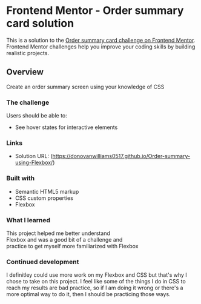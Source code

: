 # Frontend Mentor - Order summary card solution

This is a solution to the [Order summary card challenge on Frontend Mentor](https://www.frontendmentor.io/challenges/order-summary-component-QlPmajDUj). Frontend Mentor challenges help you improve your coding skills by building realistic projects. 


## Overview
Create an order summary screen using your
knowledge of CSS

### The challenge

Users should be able to:

- See hover states for interactive elements

### Links

- Solution URL: (https://donovanwilliams0517.github.io/Order-summary-using-Flexbox/)

### Built with

- Semantic HTML5 markup
- CSS custom properties
- Flexbox

### What I learned
This project helped me better understand                    
Flexbox and was a good bit of a challenge and   
practice to get myself more familiarized with 
Flexbox

### Continued development

I definitley could use more work on my Flexbox and CSS but that's why I chose to take on this project. I feel like some of the things I do in CSS to reach my results are bad practice, so if I am doing it wrong or there's a more optimal way to do it, then I should be practicing those ways.

